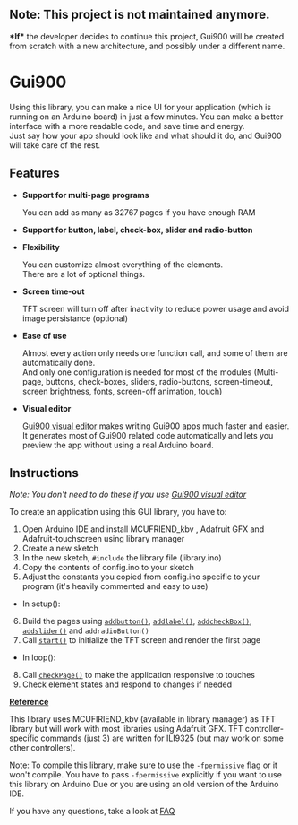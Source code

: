 ## Note: This project is not maintained anymore. 
**\*If\*** the developer decides to continue this project, Gui900 will be created from scratch with a new architecture, and possibly under a different name. 

# Gui900

Using this library, you can make a nice UI for your application (which is running on an Arduino board) in just a few minutes. You can make a better interface with a more readable code, and save time and energy.  
Just say how your app should look like and what should it do, and Gui900 will take care of the rest.

## Features

* **Support for multi-page programs**
  
  You can add as many as 32767 pages if you have enough RAM
* **Support for button, label, check-box, slider and radio-button**
* **Flexibility**
  
  You can customize almost everything of the elements.  
  There are a lot of optional things.
* **Screen time-out**
  
  TFT screen will turn off after inactivity to reduce power usage and avoid image persistance (optional)
* **Ease of use**
  
  Almost every action only needs one function call, and some of them are automatically done.  
  And only one configuration is needed for most of the modules (Multi-page, buttons, check-boxes, sliders, radio-buttons, screen-timeout, screen brightness, fonts, screen-off animation, touch)
* **Visual editor**

  [Gui900 visual editor](https://mammad900.github.io/Gui900-visual-editor/) makes writing Gui900 apps much faster and easier.  
  It generates most of Gui900 related code automatically and lets you preview the app without using a real Arduino board.

## Instructions

*Note: You don't need to do these if you use [Gui900 visual editor](https://mammad900.github.io/Gui900-visual-editor/)*

To create an application using this GUI library, you have to:

1. Open Arduino IDE and install MCUFRIEND_kbv , Adafruit GFX and Adafruit-touchscreen using library manager
2. Create a new sketch
3. In the new sketch, `#include` the library file (library.ino)
4. Copy the contents of config.ino to your sketch
5. Adjust the constants you copied from config.ino specific to your program (it's heavily commented and easy to use)

* In setup():

6. Build the pages using [`addbutton()`](https://github.com/Mammad900/Arduino-TFT-GUI-library/wiki/addbutton()), [`addlabel()`](https://github.com/Mammad900/Arduino-TFT-GUI-library/wiki/addlabel()), [`addcheckBox()`](https://github.com/Mammad900/Arduino-TFT-GUI-library/wiki/addcheckBox()), [`addslider()`](https://github.com/Mammad900/Arduino-TFT-GUI-library/wiki/addslider()) and `addradioButton()`
7. Call [`start()`](https://github.com/Mammad900/Arduino-TFT-GUI-library/wiki/start()) to initialize the TFT screen and render the first page

* In loop():

8. Call [`checkPage()`](https://github.com/Mammad900/Arduino-TFT-GUI-library/wiki/checkPage()) to make the application responsive to touches
9. Check element states and respond to changes if needed

**[Reference](https://github.com/Mammad900/Arduino-TFT-GUI-library/wiki#reference)**

This library uses MCUFIRIEND_kbv (available in library manager) as TFT library but will work with most libraries using Adafruit GFX.
TFT controller-specific commands (just 3) are written for ILI9325 (but may work on some other controllers).

Note: To compile this library, make sure to use the `-fpermissive` flag or it won't compile. You have to pass `-fpermissive` explicitly if you want to use this library on Arduino Due or you are using an old version of the Arduino IDE.

If you have any questions, take a look at [FAQ](https://github.com/Mammad900/Arduino-TFT-GUI-library/wiki/Frequently-Asked-Questions)
